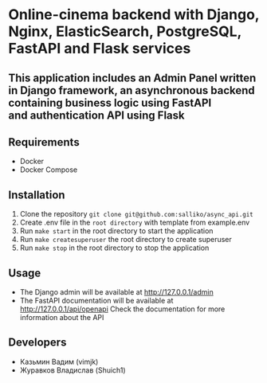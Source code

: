 Online-cinema backend with Django, Nginx, ElasticSearch, PostgreSQL, FastAPI and Flask services
================================================================================================
This application includes an Admin Panel written in Django framework, an asynchronous backend containing business logic using FastAPI  
and authentication API using Flask
----------------------------------------------------------------------------------------------------------------------------------------

## Requirements
- Docker
- Docker Compose

## Installation
1. Clone the repository `git clone git@github.com:salliko/async_api.git`
2. Create .env file in the `root directory` with template from example.env
3. Run `make start` in the root directory to start the application
4. Run `make createsuperuser` the root directory to create superuser
5. Run `make stop` in the root directory to stop the application

## Usage
- The Django admin will be available at http://127.0.0.1/admin
- The FastAPI documentation will be available at http://127.0.0.1/api/openapi Check the documentation for more information about the API

## Developers
- Казьмин Вадим (vimjk)
- Журавков Владислав (Shuich1)
